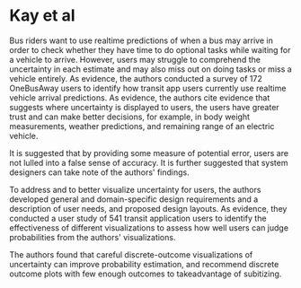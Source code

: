 # Kay et al

Bus riders want to use realtime predictions of when a bus may arrive in order to check whether they have time to do optional tasks while waiting for a vehicle to arrive. However, users may struggle to comprehend the uncertainty in each estimate and may also miss out on doing tasks or miss a vehicle entirely. As evidence, the authors conducted a survey of 172 OneBusAway users to identify how transit app users currently use realtime vehicle arrival predictions. As evidence, the authors cite evidence that suggests where uncertainty is displayed to users, the users have greater trust and can make better decisions, for example, in body weight measurements, weather predictions, and remaining range of an electric vehicle. 

It is suggested that by providing some measure of potential error, users are not lulled into a false sense of accuracy. It is further suggested that system designers can take note of the authors' findings.

To address and to better visualize uncertainty for users, the authors developed general and domain-specific design requirements and a description of user needs, and proposed design layouts. As evidence, they conducted a user study of 541 transit application users to identify the effectiveness of different visualizations to assess how well users can judge probabilities from the authors' visualizations. 

The authors found that careful discrete-outcome visualizations of uncertainty can improve probability estimation, and recommend discrete outcome plots with few enough outcomes to takeadvantage of subitizing.



